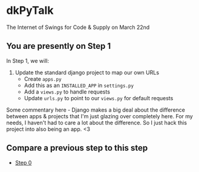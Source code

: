 # dkPyTalk
The Internet of Swings for Code &amp; Supply on March 22nd

## You are presently on Step 1
In Step 1, we will:
1. Update the standard django project to map our own URLs
   * Create `apps.py`
   * Add this as an `INSTALLED_APP` in `settings.py`
   * Add a `views.py` to handle requests
   * Update `urls.py` to point to our `views.py` for default requests

Some commentary here - Django makes a big deal about the difference between apps & projects that I'm just glazing over completely here. For my needs, I haven't had to care a lot about the difference. So I just hack this project into also being an app. <3

## Compare a previous step to this step
* [Step 0](https://github.com/mressler/dkPyTalk/compare/step-0...step-1)